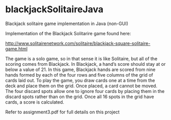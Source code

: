 # blackjackSolitaireJava
Blackjack solitaire game implementation in Java (non-GUI)

Implementation of the Blackjack Solitarire game found here:

http://www.solitairenetwork.com/solitaire/blackjack-square-solitaire-game.html

The game is a solo game, so in that sense it is like Solitaire, 
but all of the scoring comes from Blackjack. In Blackjack, a hand’s score should stay at or below a value of 21.
In this game, Blackjack hands are scored from nine hands formed by each of the four rows and five columns
of the grid of cards laid out. To play the game, you draw cards one at a time from the deck and place them on the grid. 
Once placed, a card cannot be moved. The four discard spots allow one to ignore four cards by 
placing them in the discard spots rather than on the grid. Once all 16 spots in the grid have cards, a score is calculated.

Refer to assignment3.pdf for full details on this project
